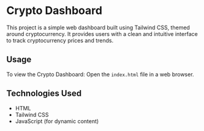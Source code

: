 # Crypto Dashboard

This project is a simple web dashboard built using Tailwind CSS, themed around cryptocurrency. It provides users with a clean and intuitive interface to track cryptocurrency prices and trends.

## Usage

To view the Crypto Dashboard:
 Open the `index.html` file in a web browser.

## Technologies Used

- HTML
- Tailwind CSS
- JavaScript (for dynamic content)


